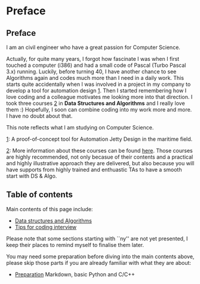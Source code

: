 # Preface

## Preface

I am an civil engineer who have a great passion for Computer Science.

Actually, for quite many years, I forgot how fascinate I was when I first touched a computer \(i386\) and had a small code of Pascal \(Turbo Pascal 3.x\) running. Luckily, before turning 40, I have another chance to see Algorithms again and codes much more than I need in a daily work. This starts quite accidentally when I was involved in a project in my company to develop a tool for automation design [1](./#fn01). Then I started remembering how I love coding and a colleague motivates me looking more into that direction. I took three courses [2](./#fn02) in **Data Structures and Algorithms** and I really love them :\) Hopefully, I soon can combine coding into my work more and more. I have no doubt about that.

This note reflects what I am studying on Computer Science.

[1](./): A proof-of-concept tool for Automation Jetty Design in the maritime field.

[2](./): More information about these courses can be found [here](http://bigocoding.com/). Those courses are highly recommended, not only becasue of their contents and a practical and highly illustrative approach they are delivered, but also because you will have supports from highly trained and enthuastic TAs to have a smooth start with DS & Algo.

## Table of contents

Main contents of this page include:

* [Data structures and Algorithms](ds-algo/)
* [Tips for coding interview](interview.md)

Please note that some sections starting with ``ny'' are not yet presented, I keep their places to remind myself to finalise them later.

You may need some preparation before diving into the main contents above, please skip those parts if you are already familiar with what they are about:

* [Preparation](preparation/) Markdown, basic Python and C/C++

